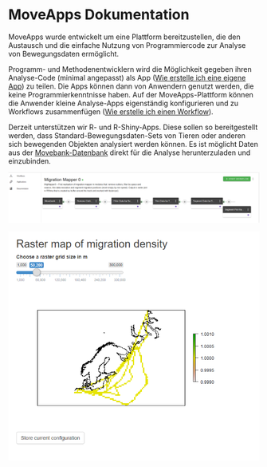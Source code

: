 # MoveApps Dokumentation

MoveApps wurde entwickelt um eine Plattform bereitzustellen, die den Austausch und die einfache Nutzung von Programmiercode zur Analyse von Bewegungsdaten ermöglicht.

Programm- und Methodenentwicklern wird die Möglichkeit gegeben ihren Analyse-Code (minimal angepasst) als App ([Wie erstelle ich eine eigene App](de/create_app.md)) zu teilen. Die Apps können dann von Anwendern genutzt werden, die keine Programmierkenntnisse haben. Auf der MoveApps-Plattform können die Anwender kleine Analyse-Apps eigenständig konfigurieren und zu Workflows zusammenfügen ([Wie erstelle ich einen Workflow](de/create_workflow.md)).

Derzeit unterstützen wir R- und R-Shiny-Apps. Diese sollen so bereitgestellt werden, dass Standard-Bewegungsdaten-Sets von Tieren oder anderen sich bewegenden Objekten analysiert werden können. Es ist möglicht Daten aus der [Movebank-Datenbank](http://www.movebank.org) direkt  für die Analyse herunterzuladen und einzubinden.

![](../files/Workflow_example.png)

![](../files/MigMapper_5OutputGeeseRaster.png)